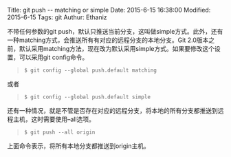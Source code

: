 Title: git push -- matching or simple
Date: 2015-6-15 16:38:00
Modified: 2015-6-15
Tags: git
Authur: Ethaniz

不带任何参数的git push，默认只推送当前分支，这叫做simple方式。此外，还有一种matching方式，会推送所有有对应的远程分支的本地分支。Git 2.0版本之前，默认采用matching方法，现在改为默认采用simple方式。如果要修改这个设置，可以采用git config命令。
>`$ git config --global push.default matching`

或者

>`$ git config --global push.default simple`

还有一种情况，就是不管是否存在对应的远程分支，将本地的所有分支都推送到远程主机，这时需要使用–all选项。

>`$ git push --all origin`

上面命令表示，将所有本地分支都推送到origin主机。